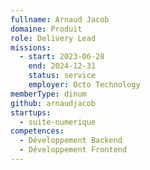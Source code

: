 ```yaml
---
fullname: Arnaud Jacob
domaine: Produit
role: Delivery Lead
missions:
  - start: 2023-06-28
    end: 2024-12-31
    status: service
    employer: Octo Technology
memberType: dinum
github: arnaudjacob
startups:
  - suite-numerique
competences:
  - Développement Backend
  - Développement Frontend
---
```

